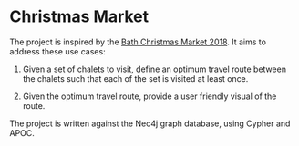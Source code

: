 # Christmas Market

The project is inspired by the [Bath Christmas Market 2018](https://bathchristmasmarket.co.uk). It aims to address these
use cases:

1) Given a set of chalets to visit, define an optimum travel route between the chalets such that each of the set is
visited at least once.

2) Given the optimum travel route, provide a user friendly visual of the route.

The project is written against the Neo4j graph database, using Cypher and APOC.
